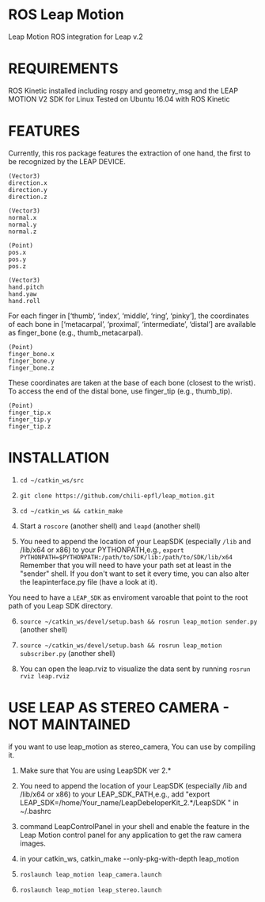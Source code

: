 ROS Leap Motion
=============

Leap Motion ROS integration for Leap v.2


REQUIREMENTS
============

ROS Kinetic installed including rospy and geometry_msg and the LEAP MOTION V2 SDK for Linux
Tested on Ubuntu 16.04 with ROS Kinetic

FEATURES
========

Currently, this ros package features the extraction of one hand, the first to be recognized by the LEAP DEVICE.

```
(Vector3)
direction.x
direction.y
direction.z
```
```
(Vector3)
normal.x
normal.y
normal.z
```
```
(Point)
pos.x
pos.y
pos.z
```
```
(Vector3)
hand.pitch
hand.yaw
hand.roll
```
For each finger in [‘thumb’, ‘index’, ‘middle’, ‘ring’, ‘pinky’], the coordinates of each bone in [‘metacarpal’, ‘proximal’, ‘intermediate’, ‘distal’] are available as finger_bone (e.g., thumb_metacarpal).
```
(Point)
finger_bone.x
finger_bone.y
finger_bone.z
```
These coordinates are taken at the base of each bone (closest to the wrist). To access the end of the distal bone, use finger_tip (e.g., thumb_tip).
```
(Point)
finger_tip.x
finger_tip.y
finger_tip.z
```


INSTALLATION
==============


1. `cd ~/catkin_ws/src`

2. `git clone https://github.com/chili-epfl/leap_motion.git`

3. `cd ~/catkin_ws && catkin_make`

4. Start a `roscore` (another shell) and `leapd` (another shell)

5. You need to append the location of your LeapSDK (especially `/lib` and /lib/x64 or x86) to your PYTHONPATH,e.g., `export PYTHONPATH=$PYTHONPATH:/path/to/SDK/lib:/path/to/SDK/lib/x64`
Remember that you will need to have your path set at least in the "sender" shell. If you don't want to set it every time, you can also alter the leapinterface.py file (have a look at it).

You need to have a `LEAP_SDK` as enviroment varoable that point to the root path of you Leap SDK directory.

6. `source ~/catkin_ws/devel/setup.bash && rosrun leap_motion sender.py` (another shell)

7. `source ~/catkin_ws/devel/setup.bash && rosrun leap_motion subscriber.py` (another shell)

8. You can open the leap.rviz to visualize the data sent by running `rosrun rviz leap.rviz`


USE LEAP AS STEREO CAMERA - NOT MAINTAINED
============================
if you want to use leap_motion as stereo_camera, You can use by compiling it.

1. Make sure that You are using LeapSDK ver 2.*

2. You need to append the location of your LeapSDK (especially /lib and /lib/x64 or x86) to your LEAP_SDK_PATH,e.g., add "export LEAP_SDK=/home/Your_name/LeapDebeloperKit_2.*/LeapSDK " in ~/.bashrc

3. command LeapControlPanel in your shell and enable the feature in the Leap Motion control panel for any application to get the raw camera images.

4. in your catkin_ws, catkin_make --only-pkg-with-depth leap_motion

5. `roslaunch leap_motion leap_camera.launch`

6. `roslaunch leap_motion leap_stereo.launch`
